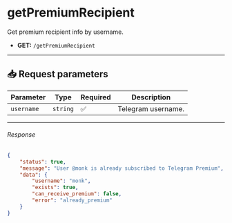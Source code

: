 # getPremiumRecipient

Get premium recipient info by username.

- **GET:** `/getPremiumRecipient`

---

## 📥 Request parameters

| **Parameter**      | **Type**   | **Required**  | **Description**                                 |
|--------------------|------------|---------------|-------------------------------------------------|
| `username`          | `string`  | ✅            | Telegram username.                              |

---

###### Response

```json
{
    "status": true,
    "message": "User @monk is already subscribed to Telegram Premium",
    "data": {
        "username": "monk",
        "exists": true,
        "can_receive_premium": false,
        "error": "already_premium"
    }
}
```